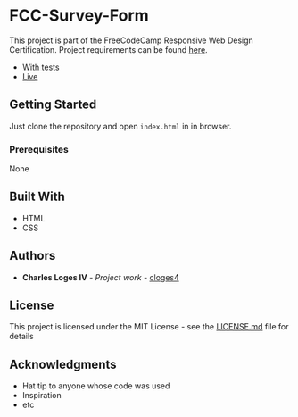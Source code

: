 # FCC-Survey-Form

This project is part of the FreeCodeCamp Responsive Web Design Certification. Project requirements can be found [here](https://learn.freecodecamp.org/responsive-web-design/responsive-web-design-projects/build-a-product-landing-page).

- [With tests](https://codepen.io/cloges4/full/RzQQJr)
- [Live](https://cloges4.github.io/FCC-Survey-Form/)

## Getting Started

Just clone the repository and open `index.html` in in browser.

### Prerequisites

None

## Built With

- HTML
- CSS

## Authors

- **Charles Loges IV** - _Project work_ - [cloges4](https://github.com/cloges4)

## License

This project is licensed under the MIT License - see the [LICENSE.md](LICENSE.md) file for details

## Acknowledgments

- Hat tip to anyone whose code was used
- Inspiration
- etc
